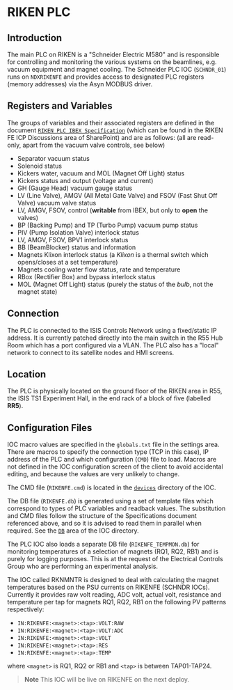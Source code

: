 # RIKEN PLC

## Introduction

The main PLC on RIKEN is a "Schneider Electric M580" and is responsible for controlling and monitoring the various systems on the beamlines, e.g. vacuum equipment and magnet cooling.  The Schneider PLC IOC (`SCHNDR_01`) runs on `NDXRIKENFE` and provides access to designated PLC registers (memory addresses) via the Asyn MODBUS driver.

## Registers and Variables

The groups of variables and their associated registers are defined in the document [`RIKEN PLC IBEX Specification`](https://stfc365.sharepoint.com/:w:/r/sites/ISISExperimentControls/ICP%20Discussions/RIKEN%20FE/RIKEN%20PLC%20IBEX%20Specification%20-%20Issue%20G_TC.docx?d=w277cb25c4cbc4e4ba988f52e49c1eb29&csf=1&web=1&e=zbhcoa) (which can be found in the RIKEN FE ICP Discussions area of SharePoint) and are as follows: (all are read-only, apart from the vacuum valve controls, see below)

- Separator vacuum status
- Solenoid status
- Kickers water, vacuum and MOL (Magnet Off Light) status
- Kickers status and output (voltage and current)
- GH (Gauge Head) vacuum gauge status
- LV (Line Valve), AMGV (All Metal Gate Valve) and FSOV (Fast Shut Off Valve) vacuum valve status
- LV, AMGV, FSOV, control (**writable** from IBEX, but only to **open** the valves)
- BP (Backing Pump) and TP (Turbo Pump) vacuum pump status 
- PIV (Pump Isolation Valve) interlock status
- LV, AMGV, FSOV, BPV1 interlock status
- BB (BeamBlocker) status and information
- Magnets Klixon interlock status (a _Klixon_ is a thermal switch which opens/closes at a set temperature)
- Magnets cooling water flow status, rate and temperature
- RBox (Rectifier Box) and bypass interlock status
- MOL (Magnet Off Light) status (purely the status of the _bulb_, not the magnet state)

## Connection

The PLC is connected to the ISIS Controls Network using a fixed/static IP address.  It is currently patched directly into the main switch in the R55 Hub Room which has a port configured via a VLAN.  The PLC also has a "local" network to connect to its satellite nodes and HMI screens.

## Location

The PLC is physically located on the ground floor of the RIKEN area in R55, the ISIS TS1 Experiment Hall, in the end rack of a block of five (labelled **RR5**).

## Configuration Files

IOC macro values are specified in the `globals.txt` file in the settings area. There are macros to specify the connection type (TCP in this case), IP address of the PLC and which configuration (`CMD`) file to load.  Macros are not defined in the IOC configuration screen of the client to avoid accidental editing, and because the values are very unlikely to change.

The CMD file (`RIKENFE.cmd`) is located in the [`devices`](https://github.com/ISISComputingGroup/EPICS-ioc/tree/master/SCHNDR/iocBoot/iocSCHNDR-IOC-01/devices) directory of the IOC.

The DB file (`RIKENFE.db`) is generated using a set of template files which correspond to types of PLC variables and readback values.  The substitution and CMD files follow the structure of the Specifications document referenced above, and so it is advised to read them in parallel when required.  See the [`DB`](https://github.com/ISISComputingGroup/EPICS-ioc/tree/master/SCHNDR/SCHNDR-IOC-01App/Db) area of the IOC directory.

The PLC IOC also loads a separate DB file (`RIKENFE_TEMPMON.db`) for monitoring temperatures of a selection of magnets (RQ1, RQ2, RB1) and is purely for logging purposes.  This is at the request of the Electrical Controls Group who are performing an experimental analysis.

The IOC called RKNMNTR is designed to deal with calculating the magnet temperatures based on the PSU currents on RIKENFE (SCHNDR IOCs).
Currently it provides raw volt reading, ADC volt, actual volt, resistance and temperature per tap for magnets RQ1, RQ2, RB1 on the following PV patterns respectively:

- `IN:RIKENFE:<magnet>:<tap>:VOLT:RAW`
- `IN:RIKENFE:<magnet>:<tap>:VOLT:ADC`
- `IN:RIKENFE:<magnet>:<tap>:VOLT`
- `IN:RIKENFE:<magnet>:<tap>:RES`
- `IN:RIKENFE:<magnet>:<tap>:TEMP`

where `<magnet>` is RQ1, RQ2 or RB1 and `<tap>` is between TAP01-TAP24.

> **Note**
> This IOC will be live on RIKENFE on the next deploy.
